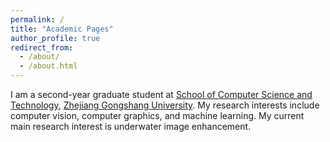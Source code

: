 ```yaml
---
permalink: /
title: "Academic Pages"
author_profile: true
redirect_from: 
  - /about/
  - /about.html
---
```


I am a second-year graduate student at  [School of Computer Science and Technology](https://scie.zjgsu.edu.cn/), [Zhejiang Gongshang University](https://www.zjgsu.edu.cn/). My research interests include computer vision, computer graphics, and machine learning. My current main research interest is underwater image enhancement.


